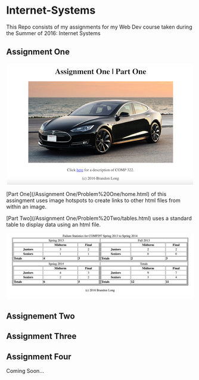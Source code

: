 # Internet-Systems
This Repo consists of my assignments for my Web Dev course taken during the Summer of 2016: Internet Systems


## Assignment One
<p align="center">
  <img src="/screenshots/assignment-One/home.png?raw=true" />
</p>

[Part One](/Assignment One/Problem%20One/home.html) of this assingment uses image hotspots to create links to other html files from within an image. 

[Part Two](/Assignment One/Problem%20Two/tables.html) uses a standard table to display data using an html file.

<p align="center">
  <img src="/screenshots/assignment-One/tables.png?raw=true" />
</p>

## Assignement Two

## Assignment Three

## Assignment Four
 
Coming Soon...
